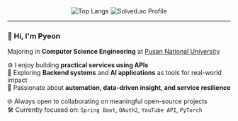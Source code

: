 <div align="center">

  <!-- GitHub & Solved.ac Stats -->
  <img src="https://github-readme-stats.vercel.app/api/top-langs/?username=pkc1088&layout=compact&theme=radical" alt="Top Langs">
  <img src="http://mazassumnida.wtf/api/v2/generate_badge?boj=pkc1088" alt="Solved.ac Profile">
</div>  

---

<div align="left">
  <h3>👋 Hi, I'm Pyeon</h3>
  <p>
    Majoring in <strong>Computer Science Engineering</strong> at
    <a href="https://www.pusan.ac.kr/eng/Main.do" target="_blank">Pusan National University</a>
  </p>

  <p>
    ⚙️ I enjoy building <strong>practical services using APIs</strong><br>
    🧠 Exploring <strong>Backend systems</strong> and <strong>AI applications</strong> as tools for real-world impact<br>
    🚀 Passionate about <strong>automation, data-driven insight, and service resilience</strong>
  </p>

  <p>
    🌐 Always open to collaborating on meaningful open-source projects<br>
    🛠️ Currently focused on: <code>Spring Boot</code>, <code>OAuth2</code>, <code>YouTube API</code>, <code>PyTorch</code>
  </p>

</div>
